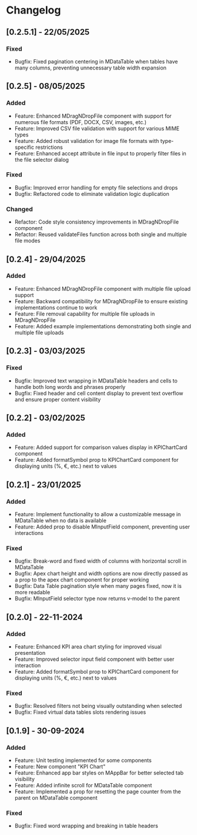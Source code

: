 # Changelog

## [0.2.5.1] - 22/05/2025

### Fixed
- Bugfix: Fixed pagination centering in MDataTable when tables have many columns, preventing unnecessary table width expansion

## [0.2.5] - 08/05/2025

### Added
- Feature: Enhanced MDragNDropFile component with support for numerous file formats (PDF, DOCX, CSV, images, etc.)
- Feature: Improved CSV file validation with support for various MIME types
- Feature: Added robust validation for image file formats with type-specific restrictions
- Feature: Enhanced accept attribute in file input to properly filter files in the file selector dialog

### Fixed
- Bugfix: Improved error handling for empty file selections and drops
- Bugfix: Refactored code to eliminate validation logic duplication

### Changed
- Refactor: Code style consistency improvements in MDragNDropFile component
- Refactor: Reused validateFiles function across both single and multiple file modes

## [0.2.4] - 29/04/2025

### Added
- Feature: Enhanced MDragNDropFile component with multiple file upload support
- Feature: Backward compatibility for MDragNDropFile to ensure existing implementations continue to work
- Feature: File removal capability for multiple file uploads in MDragNDropFile
- Feature: Added example implementations demonstrating both single and multiple file uploads

## [0.2.3] - 03/03/2025

### Fixed
- Bugfix: Improved text wrapping in MDataTable headers and cells to handle both long words and phrases properly
- Bugfix: Fixed header and cell content display to prevent text overflow and ensure proper content visibility

## [0.2.2] - 03/02/2025

### Added
- Feature: Added support for comparison values display in KPIChartCard component
- Feature: Added formatSymbol prop to KPIChartCard component for displaying units (%, €, etc.) next to values

## [0.2.1] - 23/01/2025

### Added
- Feature: Implement functionality to allow a customizable message in MDataTable when no data is available
- Feature: Added prop to disable MInputField component, preventing user interactions

### Fixed
- Bugfix: Break-word and fixed width of columns with horizontal scroll in MDataTable
- Bugfix: Apex chart height and width options are now directly passed as a prop to the apex chart component for proper working
- Bugfix: Data Table pagination style when many pages fixed, now it is more readable
- Bugfix: MInputField selector type now returns v-model to the parent

## [0.2.0] - 22-11-2024

### Added
- Feature: Enhanced KPI area chart styling for improved visual presentation
- Feature: Improved selector input field component with better user interaction
- Feature: Added formatSymbol prop to KPIChartCard component for displaying units (%, €, etc.) next to values

### Fixed
- Bugfix: Resolved filters not being visually outstanding when selected
- Bugfix: Fixed virtual data tables slots rendering issues

## [0.1.9] - 30-09-2024

### Added
- Feature: Unit testing implemented for some components
- Feature: New component "KPI Chart"
- Feature: Enhanced app bar styles on MAppBar for better selected tab visibility
- Feature: Added infinite scroll for MDataTable component
- Feature: Implemented a prop for resetting the page counter from the parent on MDataTable component

### Fixed
- Bugfix: Fixed word wrapping and breaking in table headers
